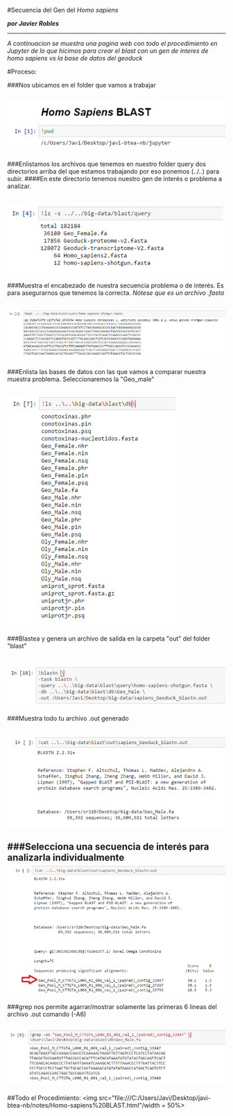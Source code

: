 #Secuencia del Gen del _Homo sapiens_

***por Javier Robles***

---
 



*A continuacion se muestra una pagina web con todo el procedimiento en Jupyter de lo que hicimos para crear el blast con un gen de interes de homo sapiens vs la base de datos del geoduck*



#Proceso:

###Nos ubicamos en el folder que vamos a trabajar


![foto1](1-pwd.png)
---

###Enlistamos los archivos que tenemos en nuestro folder query dos directorios arriba del que estamos trabajando 
por eso ponemos (../..) para subir.
####En este directorio tenemos nuestro gen de interés o problema a analizar.

![foto2](2-lista-de-archivos.png)
---

###Muestra el encabezado de nuestra secuencia problema o de interés.
Es para asegurarnos que tenemos la correcta.
*Nótese que es un archivo .fasta*

![foto3](3-encabezado-de-tu-secuencia.png)
---

###Enlista las bases de datos con las que vamos a comparar nuestra muestra problema. 
Seleccionaremos la "Geo_male"


![foto4](4-enlista-bases-datos.png)
---
###Blastea y genera un archivo de salida en la carpeta "out" del folder "blast"

![foto5](5-blast-secuencia-out.png)
---
###Muestra todo tu archivo .out generado

![foto6](6-muestra-out.png)
---

###Selecciona una secuencia de interés para analizarla individualmente
![foto7](7-selecciona-secuencia.png)
---
###grep nos permite agarrar/mostrar solamente las primeras 6 lineas del archivo .out
comando (-A6)

![foto8](8-agarra.png)
---


##Todo el Procedimiento:
<img src="file:///C:/Users/Javi/Desktop/javi-btea-nb/notes/Homo-sapiens%20BLAST.html"/width = 50%>